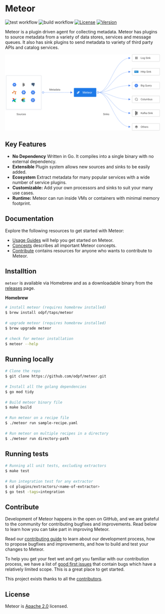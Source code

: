 # Meteor

![test workflow](https://github.com/odpf/meteor/actions/workflows/test.yml/badge.svg)
![build workflow](https://github.com/odpf/meteor/actions/workflows/build.yml/badge.svg)
[![License](https://img.shields.io/badge/License-Apache%202.0-blue.svg?logo=apache)](LICENSE)
[![Version](https://img.shields.io/github/v/release/odpf/meteor?logo=semantic-release)](Version)

Meteor is a plugin driven agent for collecting metadata. Meteor has plugins to source metadata from a variety of data stores, services and message queues. It also has sink plugins to send metadata to variety of third party APIs and catalog services.

<p align="center"><img src="./docs/assets/overview.svg" /></p>

## Key Features

* **No Dependency** Written in Go. It compiles into a single binary with no external dependency.
* **Extensible** Plugin system allows new sources and sinks to be easily added.
* **Ecosystem** Extract metadata for many popular services with a wide number of service plugins.
* **Customizable:** Add your own processors and sinks to suit your many use cases.
* **Runtime:** Meteor can run inside VMs or containers with minimal memory footprint.

## Documentation

Explore the following resources to get started with Meteor:

* [Usage Guides](https://odpf.gitbook.io/meteor/guides/usage) will help you get started on Meteor.
* [Concepts](https://odpf.gitbook.io/meteor/concepts/overview) describes all important Meteor concepts.
* [Contribute](https://odpf.gitbook.io/meteor/contribute/contributing) contains resources for anyone who wants to contribute to Meteor.

## Installtion 

`meteor` is available via Homebrew and as a downloadable binary from the [releases](https://github.com/odpf/meteor/releases) page.

**Homebrew**
```sh
# install meteor (requires homebrew installed)
$ brew install odpf/taps/meteor

# upgrade meteor (requires homebrew installed)
$ brew upgrade meteor

# check for meteor installation
$ meteor --help
```

## Running locally

```sh
# Clone the repo
$ git clone https://github.com/odpf/meteor.git

# Install all the golang dependencies
$ go mod tidy

# Build meteor binary file
$ make build

# Run meteor on a recipe file
$ ./meteor run sample-recipe.yaml

# Run meteor on multiple recipes in a directory
$ ./meteor run directory-path
```

## Running tests

```sh
# Running all unit tests, excluding extractors
$ make test

# Run integration test for any extractor
$ cd plugins/extractors/<name-of-extractor>
$ go test -tags=integration
```

## Contribute

Development of Meteor happens in the open on GitHub, and we are grateful to the community for contributing bugfixes and improvements. Read below to learn how you can take part in improving Meteor.

Read our [contributing guide](docs/contribute/contributing.md) to learn about our development process, how to propose bugfixes and improvements, and how to build and test your changes to Meteor.

To help you get your feet wet and get you familiar with our contribution process, we have a list of [good first issues](https://github.com/odpf/meteor/labels/good%20first%20issue) that contain bugs which have a relatively limited scope. This is a great place to get started.

This project exists thanks to all the [contributors](https://github.com/odpf/meteor/graphs/contributors).

## License

Meteor is [Apache 2.0](LICENSE) licensed.
